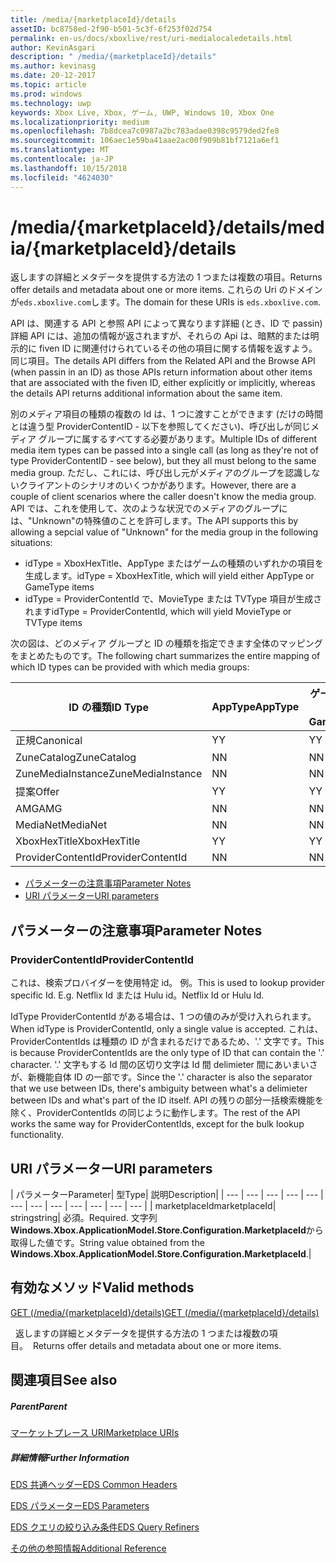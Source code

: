```yaml
---
title: /media/{marketplaceId}/details
assetID: bc8758ed-2f90-b501-5c3f-6f253f02d754
permalink: en-us/docs/xboxlive/rest/uri-medialocaledetails.html
author: KevinAsgari
description: " /media/{marketplaceId}/details"
ms.author: kevinasg
ms.date: 20-12-2017
ms.topic: article
ms.prod: windows
ms.technology: uwp
keywords: Xbox Live, Xbox, ゲーム, UWP, Windows 10, Xbox One
ms.localizationpriority: medium
ms.openlocfilehash: 7b8dcea7c0987a2bc783adae0398c9579ded2fe8
ms.sourcegitcommit: 106aec1e59ba41aae2ac00f909b81bf7121a6ef1
ms.translationtype: MT
ms.contentlocale: ja-JP
ms.lasthandoff: 10/15/2018
ms.locfileid: "4624030"
---
```

# <a name="mediamarketplaceiddetails"></a><span data-ttu-id="8ca1b-104">/media/{marketplaceId}/details</span><span class="sxs-lookup"><span data-stu-id="8ca1b-104">/media/{marketplaceId}/details</span></span>
<span data-ttu-id="8ca1b-105">返しますの詳細とメタデータを提供する方法の 1 つまたは複数の項目。</span><span class="sxs-lookup"><span data-stu-id="8ca1b-105">Returns offer details and metadata about one or more items.</span></span> <span data-ttu-id="8ca1b-106">これらの Uri のドメインが`eds.xboxlive.com`します。</span><span class="sxs-lookup"><span data-stu-id="8ca1b-106">The domain for these URIs is `eds.xboxlive.com`.</span></span>
 
<span data-ttu-id="8ca1b-107">API は、関連する API と参照 API によって異なります詳細 (とき、ID で passin) 詳細 API には、追加の情報が返されますが、それらの Api は、暗黙的または明示的に fiven ID に関連付けられているその他の項目に関する情報を返すよう。同じ項目。</span><span class="sxs-lookup"><span data-stu-id="8ca1b-107">The details API differs from the Related API and the Browse API (when passin in an ID) as those APIs return information about other items that are associated with the fiven ID, either explicitly or implicitly, whereas the details API returns additional information about the same item.</span></span>
 
<span data-ttu-id="8ca1b-108">別のメディア項目の種類の複数の Id は、1 つに渡すことができます (だけの時間とは違う型 ProviderContentID - 以下を参照してください)、呼び出しが同じメディア グループに属するすべてする必要があります。</span><span class="sxs-lookup"><span data-stu-id="8ca1b-108">Multiple IDs of different media item types can be passed into a single call (as long as they're not of type ProviderContentID - see below), but they all must belong to the same media group.</span></span> <span data-ttu-id="8ca1b-109">ただし、これには、呼び出し元がメディアのグループを認識しないクライアントのシナリオのいくつかがあります。</span><span class="sxs-lookup"><span data-stu-id="8ca1b-109">However, there are a couple of client scenarios where the caller doesn't know the media group.</span></span> <span data-ttu-id="8ca1b-110">API では、これを使用して、次のような状況でのメディアのグループには、"Unknown"の特殊値のことを許可します。</span><span class="sxs-lookup"><span data-stu-id="8ca1b-110">The API supports this by allowing a sepcial value of "Unknown" for the media group in the following situations:</span></span>
 
   * <span data-ttu-id="8ca1b-111">idType = XboxHexTitle、AppType またはゲームの種類のいずれかの項目を生成します。</span><span class="sxs-lookup"><span data-stu-id="8ca1b-111">idType = XboxHexTitle, which will yield either AppType or GameType items</span></span>
   * <span data-ttu-id="8ca1b-112">idType = ProviderContentId で、MovieType または TVType 項目が生成されます</span><span class="sxs-lookup"><span data-stu-id="8ca1b-112">idType = ProviderContentId, which will yield MovieType or TVType items</span></span>
  
<span data-ttu-id="8ca1b-113">次の図は、どのメディア グループと ID の種類を指定できます全体のマッピングをまとめたものです。</span><span class="sxs-lookup"><span data-stu-id="8ca1b-113">The following chart summarizes the entire mapping of which ID types can be provided with which media groups:</span></span>
 
| <span data-ttu-id="8ca1b-114">ID の種類</span><span class="sxs-lookup"><span data-stu-id="8ca1b-114">ID Type</span></span>| <span data-ttu-id="8ca1b-115">AppType</span><span class="sxs-lookup"><span data-stu-id="8ca1b-115">AppType</span></span>| <span data-ttu-id="8ca1b-116">ゲームの種類</span><span class="sxs-lookup"><span data-stu-id="8ca1b-116">GameType</span></span>| <span data-ttu-id="8ca1b-117">MovieType</span><span class="sxs-lookup"><span data-stu-id="8ca1b-117">MovieType</span></span>| <span data-ttu-id="8ca1b-118">MusicArtistType</span><span class="sxs-lookup"><span data-stu-id="8ca1b-118">MusicArtistType</span></span>| <span data-ttu-id="8ca1b-119">MusicType</span><span class="sxs-lookup"><span data-stu-id="8ca1b-119">MusicType</span></span>| <span data-ttu-id="8ca1b-120">TVType</span><span class="sxs-lookup"><span data-stu-id="8ca1b-120">TVType</span></span>| <span data-ttu-id="8ca1b-121">WebVideoType</span><span class="sxs-lookup"><span data-stu-id="8ca1b-121">WebVideoType</span></span>| <span data-ttu-id="8ca1b-122">Unknown</span><span class="sxs-lookup"><span data-stu-id="8ca1b-122">Unknown</span></span>| 
| --- | --- | --- | --- | --- | --- | --- | --- | --- | 
| <span data-ttu-id="8ca1b-123">正規</span><span class="sxs-lookup"><span data-stu-id="8ca1b-123">Canonical</span></span>| <span data-ttu-id="8ca1b-124">Y</span><span class="sxs-lookup"><span data-stu-id="8ca1b-124">Y</span></span>| <span data-ttu-id="8ca1b-125">Y</span><span class="sxs-lookup"><span data-stu-id="8ca1b-125">Y</span></span>| <span data-ttu-id="8ca1b-126">Y</span><span class="sxs-lookup"><span data-stu-id="8ca1b-126">Y</span></span>| <span data-ttu-id="8ca1b-127">Y</span><span class="sxs-lookup"><span data-stu-id="8ca1b-127">Y</span></span>| <span data-ttu-id="8ca1b-128">Y</span><span class="sxs-lookup"><span data-stu-id="8ca1b-128">Y</span></span>| <span data-ttu-id="8ca1b-129">Y</span><span class="sxs-lookup"><span data-stu-id="8ca1b-129">Y</span></span>| <span data-ttu-id="8ca1b-130">Y</span><span class="sxs-lookup"><span data-stu-id="8ca1b-130">Y</span></span>| <span data-ttu-id="8ca1b-131">N</span><span class="sxs-lookup"><span data-stu-id="8ca1b-131">N</span></span>| 
| <span data-ttu-id="8ca1b-132">ZuneCatalog</span><span class="sxs-lookup"><span data-stu-id="8ca1b-132">ZuneCatalog</span></span>| <span data-ttu-id="8ca1b-133">N</span><span class="sxs-lookup"><span data-stu-id="8ca1b-133">N</span></span>| <span data-ttu-id="8ca1b-134">N</span><span class="sxs-lookup"><span data-stu-id="8ca1b-134">N</span></span>| <span data-ttu-id="8ca1b-135">Y</span><span class="sxs-lookup"><span data-stu-id="8ca1b-135">Y</span></span>| <span data-ttu-id="8ca1b-136">Y</span><span class="sxs-lookup"><span data-stu-id="8ca1b-136">Y</span></span>| <span data-ttu-id="8ca1b-137">Y</span><span class="sxs-lookup"><span data-stu-id="8ca1b-137">Y</span></span>| <span data-ttu-id="8ca1b-138">Y</span><span class="sxs-lookup"><span data-stu-id="8ca1b-138">Y</span></span>| <span data-ttu-id="8ca1b-139">N</span><span class="sxs-lookup"><span data-stu-id="8ca1b-139">N</span></span>| <span data-ttu-id="8ca1b-140">N</span><span class="sxs-lookup"><span data-stu-id="8ca1b-140">N</span></span>| 
| <span data-ttu-id="8ca1b-141">ZuneMediaInstance</span><span class="sxs-lookup"><span data-stu-id="8ca1b-141">ZuneMediaInstance</span></span>| <span data-ttu-id="8ca1b-142">N</span><span class="sxs-lookup"><span data-stu-id="8ca1b-142">N</span></span>| <span data-ttu-id="8ca1b-143">N</span><span class="sxs-lookup"><span data-stu-id="8ca1b-143">N</span></span>| <span data-ttu-id="8ca1b-144">Y</span><span class="sxs-lookup"><span data-stu-id="8ca1b-144">Y</span></span>| <span data-ttu-id="8ca1b-145">N</span><span class="sxs-lookup"><span data-stu-id="8ca1b-145">N</span></span>| <span data-ttu-id="8ca1b-146">Y</span><span class="sxs-lookup"><span data-stu-id="8ca1b-146">Y</span></span>| <span data-ttu-id="8ca1b-147">Y</span><span class="sxs-lookup"><span data-stu-id="8ca1b-147">Y</span></span>| <span data-ttu-id="8ca1b-148">N</span><span class="sxs-lookup"><span data-stu-id="8ca1b-148">N</span></span>| <span data-ttu-id="8ca1b-149">N</span><span class="sxs-lookup"><span data-stu-id="8ca1b-149">N</span></span>| 
| <span data-ttu-id="8ca1b-150">提案</span><span class="sxs-lookup"><span data-stu-id="8ca1b-150">Offer</span></span>| <span data-ttu-id="8ca1b-151">Y</span><span class="sxs-lookup"><span data-stu-id="8ca1b-151">Y</span></span>| <span data-ttu-id="8ca1b-152">Y</span><span class="sxs-lookup"><span data-stu-id="8ca1b-152">Y</span></span>| <span data-ttu-id="8ca1b-153">Y</span><span class="sxs-lookup"><span data-stu-id="8ca1b-153">Y</span></span>| <span data-ttu-id="8ca1b-154">N</span><span class="sxs-lookup"><span data-stu-id="8ca1b-154">N</span></span>| <span data-ttu-id="8ca1b-155">Y</span><span class="sxs-lookup"><span data-stu-id="8ca1b-155">Y</span></span>| <span data-ttu-id="8ca1b-156">Y</span><span class="sxs-lookup"><span data-stu-id="8ca1b-156">Y</span></span>| <span data-ttu-id="8ca1b-157">N</span><span class="sxs-lookup"><span data-stu-id="8ca1b-157">N</span></span>| <span data-ttu-id="8ca1b-158">N</span><span class="sxs-lookup"><span data-stu-id="8ca1b-158">N</span></span>| 
| <span data-ttu-id="8ca1b-159">AMG</span><span class="sxs-lookup"><span data-stu-id="8ca1b-159">AMG</span></span>| <span data-ttu-id="8ca1b-160">N</span><span class="sxs-lookup"><span data-stu-id="8ca1b-160">N</span></span>| <span data-ttu-id="8ca1b-161">N</span><span class="sxs-lookup"><span data-stu-id="8ca1b-161">N</span></span>| <span data-ttu-id="8ca1b-162">N</span><span class="sxs-lookup"><span data-stu-id="8ca1b-162">N</span></span>| <span data-ttu-id="8ca1b-163">N</span><span class="sxs-lookup"><span data-stu-id="8ca1b-163">N</span></span>| <span data-ttu-id="8ca1b-164">Y</span><span class="sxs-lookup"><span data-stu-id="8ca1b-164">Y</span></span>| <span data-ttu-id="8ca1b-165">N</span><span class="sxs-lookup"><span data-stu-id="8ca1b-165">N</span></span>| <span data-ttu-id="8ca1b-166">N</span><span class="sxs-lookup"><span data-stu-id="8ca1b-166">N</span></span>| <span data-ttu-id="8ca1b-167">N</span><span class="sxs-lookup"><span data-stu-id="8ca1b-167">N</span></span>| 
| <span data-ttu-id="8ca1b-168">MediaNet</span><span class="sxs-lookup"><span data-stu-id="8ca1b-168">MediaNet</span></span>| <span data-ttu-id="8ca1b-169">N</span><span class="sxs-lookup"><span data-stu-id="8ca1b-169">N</span></span>| <span data-ttu-id="8ca1b-170">N</span><span class="sxs-lookup"><span data-stu-id="8ca1b-170">N</span></span>| <span data-ttu-id="8ca1b-171">N</span><span class="sxs-lookup"><span data-stu-id="8ca1b-171">N</span></span>| <span data-ttu-id="8ca1b-172">N</span><span class="sxs-lookup"><span data-stu-id="8ca1b-172">N</span></span>| <span data-ttu-id="8ca1b-173">Y</span><span class="sxs-lookup"><span data-stu-id="8ca1b-173">Y</span></span>| <span data-ttu-id="8ca1b-174">N</span><span class="sxs-lookup"><span data-stu-id="8ca1b-174">N</span></span>| <span data-ttu-id="8ca1b-175">N</span><span class="sxs-lookup"><span data-stu-id="8ca1b-175">N</span></span>| <span data-ttu-id="8ca1b-176">N</span><span class="sxs-lookup"><span data-stu-id="8ca1b-176">N</span></span>| 
| <span data-ttu-id="8ca1b-177">XboxHexTitle</span><span class="sxs-lookup"><span data-stu-id="8ca1b-177">XboxHexTitle</span></span>| <span data-ttu-id="8ca1b-178">Y</span><span class="sxs-lookup"><span data-stu-id="8ca1b-178">Y</span></span>| <span data-ttu-id="8ca1b-179">Y</span><span class="sxs-lookup"><span data-stu-id="8ca1b-179">Y</span></span>| <span data-ttu-id="8ca1b-180">N</span><span class="sxs-lookup"><span data-stu-id="8ca1b-180">N</span></span>| <span data-ttu-id="8ca1b-181">N</span><span class="sxs-lookup"><span data-stu-id="8ca1b-181">N</span></span>| <span data-ttu-id="8ca1b-182">N</span><span class="sxs-lookup"><span data-stu-id="8ca1b-182">N</span></span>| <span data-ttu-id="8ca1b-183">N</span><span class="sxs-lookup"><span data-stu-id="8ca1b-183">N</span></span>| <span data-ttu-id="8ca1b-184">N</span><span class="sxs-lookup"><span data-stu-id="8ca1b-184">N</span></span>| <span data-ttu-id="8ca1b-185">Y</span><span class="sxs-lookup"><span data-stu-id="8ca1b-185">Y</span></span>| 
| <span data-ttu-id="8ca1b-186">ProviderContentId</span><span class="sxs-lookup"><span data-stu-id="8ca1b-186">ProviderContentId</span></span>| <span data-ttu-id="8ca1b-187">N</span><span class="sxs-lookup"><span data-stu-id="8ca1b-187">N</span></span>| <span data-ttu-id="8ca1b-188">N</span><span class="sxs-lookup"><span data-stu-id="8ca1b-188">N</span></span>| <span data-ttu-id="8ca1b-189">Y</span><span class="sxs-lookup"><span data-stu-id="8ca1b-189">Y</span></span>| <span data-ttu-id="8ca1b-190">N</span><span class="sxs-lookup"><span data-stu-id="8ca1b-190">N</span></span>| <span data-ttu-id="8ca1b-191">N</span><span class="sxs-lookup"><span data-stu-id="8ca1b-191">N</span></span>| <span data-ttu-id="8ca1b-192">Y</span><span class="sxs-lookup"><span data-stu-id="8ca1b-192">Y</span></span>| <span data-ttu-id="8ca1b-193">N</span><span class="sxs-lookup"><span data-stu-id="8ca1b-193">N</span></span>| <span data-ttu-id="8ca1b-194">Y</span><span class="sxs-lookup"><span data-stu-id="8ca1b-194">Y</span></span>| 
 
  * [<span data-ttu-id="8ca1b-195">パラメーターの注意事項</span><span class="sxs-lookup"><span data-stu-id="8ca1b-195">Parameter Notes</span></span>](#ID4EEH)
  * [<span data-ttu-id="8ca1b-196">URI パラメーター</span><span class="sxs-lookup"><span data-stu-id="8ca1b-196">URI parameters</span></span>](#ID4EUH)
 
<a id="ID4EEH"></a>

 
## <a name="parameter-notes"></a><span data-ttu-id="8ca1b-197">パラメーターの注意事項</span><span class="sxs-lookup"><span data-stu-id="8ca1b-197">Parameter Notes</span></span>
 
<a id="ID4EIH"></a>

 
### <a name="providercontentid"></a><span data-ttu-id="8ca1b-198">ProviderContentId</span><span class="sxs-lookup"><span data-stu-id="8ca1b-198">ProviderContentId</span></span>
 
<span data-ttu-id="8ca1b-199">これは、検索プロバイダーを使用特定 id。 例。</span><span class="sxs-lookup"><span data-stu-id="8ca1b-199">This is used to lookup provider specific Id. E.g.</span></span> <span data-ttu-id="8ca1b-200">Netflix Id または Hulu id。</span><span class="sxs-lookup"><span data-stu-id="8ca1b-200">Netflix Id or Hulu Id.</span></span>
 
<span data-ttu-id="8ca1b-201">IdType ProviderContentId がある場合は、1 つの値のみが受け入れられます。</span><span class="sxs-lookup"><span data-stu-id="8ca1b-201">When idType is ProviderContentId, only a single value is accepted.</span></span> <span data-ttu-id="8ca1b-202">これは、ProviderContentIds は種類の ID が含まれるだけであるため、'.' 文字です。</span><span class="sxs-lookup"><span data-stu-id="8ca1b-202">This is because ProviderContentIds are the only type of ID that can contain the '.' character.</span></span> <span data-ttu-id="8ca1b-203">'.' 文字もする Id 間の区切り文字は Id 間 delimieter 間にあいまいさが、新機能自体 ID の一部です。</span><span class="sxs-lookup"><span data-stu-id="8ca1b-203">Since the '.' character is also the separator that we use between IDs, there's ambiguity between what's a delimieter between IDs and what's part of the ID itself.</span></span> <span data-ttu-id="8ca1b-204">API の残りの部分一括検索機能を除く、ProviderContentIds の同じように動作します。</span><span class="sxs-lookup"><span data-stu-id="8ca1b-204">The rest of the API works the same way for ProviderContentIds, except for the bulk lookup functionality.</span></span>
   
<a id="ID4EUH"></a>

 
## <a name="uri-parameters"></a><span data-ttu-id="8ca1b-205">URI パラメーター</span><span class="sxs-lookup"><span data-stu-id="8ca1b-205">URI parameters</span></span>
 
| <span data-ttu-id="8ca1b-206">パラメーター</span><span class="sxs-lookup"><span data-stu-id="8ca1b-206">Parameter</span></span>| <span data-ttu-id="8ca1b-207">型</span><span class="sxs-lookup"><span data-stu-id="8ca1b-207">Type</span></span>| <span data-ttu-id="8ca1b-208">説明</span><span class="sxs-lookup"><span data-stu-id="8ca1b-208">Description</span></span>| 
| --- | --- | --- | --- | --- | --- | --- | --- | --- | --- | --- | --- | 
| <span data-ttu-id="8ca1b-209">marketplaceId</span><span class="sxs-lookup"><span data-stu-id="8ca1b-209">marketplaceId</span></span>| <span data-ttu-id="8ca1b-210">string</span><span class="sxs-lookup"><span data-stu-id="8ca1b-210">string</span></span>| <span data-ttu-id="8ca1b-211">必須。</span><span class="sxs-lookup"><span data-stu-id="8ca1b-211">Required.</span></span> <span data-ttu-id="8ca1b-212">文字列<b>Windows.Xbox.ApplicationModel.Store.Configuration.MarketplaceId</b>から取得した値です。</span><span class="sxs-lookup"><span data-stu-id="8ca1b-212">String value obtained from the <b>Windows.Xbox.ApplicationModel.Store.Configuration.MarketplaceId</b>.</span></span>| 
  
<a id="ID4EWAAC"></a>

 
## <a name="valid-methods"></a><span data-ttu-id="8ca1b-213">有効なメソッド</span><span class="sxs-lookup"><span data-stu-id="8ca1b-213">Valid methods</span></span>

[<span data-ttu-id="8ca1b-214">GET (/media/{marketplaceId}/details)</span><span class="sxs-lookup"><span data-stu-id="8ca1b-214">GET (/media/{marketplaceId}/details)</span></span>](uri-medialocaledetailsget.md)

<span data-ttu-id="8ca1b-215">&nbsp;&nbsp;返しますの詳細とメタデータを提供する方法の 1 つまたは複数の項目。</span><span class="sxs-lookup"><span data-stu-id="8ca1b-215">&nbsp;&nbsp;Returns offer details and metadata about one or more items.</span></span> 
 
<a id="ID4EABAC"></a>

 
## <a name="see-also"></a><span data-ttu-id="8ca1b-216">関連項目</span><span class="sxs-lookup"><span data-stu-id="8ca1b-216">See also</span></span>
 
<a id="ID4ECBAC"></a>

 
##### <a name="parent"></a><span data-ttu-id="8ca1b-217">Parent</span><span class="sxs-lookup"><span data-stu-id="8ca1b-217">Parent</span></span> 

[<span data-ttu-id="8ca1b-218">マーケットプレース URI</span><span class="sxs-lookup"><span data-stu-id="8ca1b-218">Marketplace URIs</span></span>](atoc-reference-marketplace.md)

  
<a id="ID4EMBAC"></a>

 
##### <a name="further-information"></a><span data-ttu-id="8ca1b-219">詳細情報</span><span class="sxs-lookup"><span data-stu-id="8ca1b-219">Further Information</span></span> 

[<span data-ttu-id="8ca1b-220">EDS 共通ヘッダー</span><span class="sxs-lookup"><span data-stu-id="8ca1b-220">EDS Common Headers</span></span>](../../additional/edscommonheaders.md)

 [<span data-ttu-id="8ca1b-221">EDS パラメーター</span><span class="sxs-lookup"><span data-stu-id="8ca1b-221">EDS Parameters</span></span>](../../additional/edsparameters.md)

 [<span data-ttu-id="8ca1b-222">EDS クエリの絞り込み条件</span><span class="sxs-lookup"><span data-stu-id="8ca1b-222">EDS Query Refiners</span></span>](../../additional/edsqueryrefiners.md)

 [<span data-ttu-id="8ca1b-223">その他の参照情報</span><span class="sxs-lookup"><span data-stu-id="8ca1b-223">Additional Reference</span></span>](../../additional/atoc-xboxlivews-reference-additional.md)

   